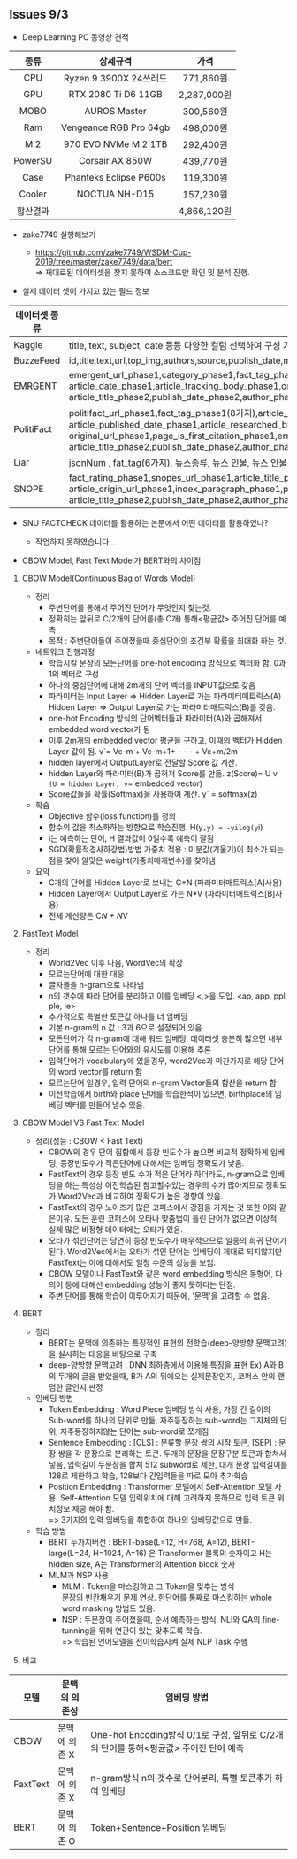 ## Issues 9/3 

* Deep Learning PC 동영상 견적

|종류|상세규격|가격|
|:---:|:--------:|:---:|
|CPU|Ryzen 9 3900X 24쓰레드|771,860원|
|GPU|RTX 2080 Ti D6 11GB|2,287,000원|
|MOBO|AUROS Master|300,560원|
|Ram|Vengeance RGB Pro 64gb|498,000원|
|M.2|970 EVO NVMe M.2 1TB|292,400원|
|PowerSU|Corsair AX 850W|439,770원|
|Case|Phanteks Eclipse P600s|119,300원|
|Cooler|NOCTUA NH-D15|157,230원|
|합산결과|            |4,866,120원|


* zake7749 실행해보기
  - https://github.com/zake7749/WSDM-Cup-2019/tree/master/zake7749/data/bert   
  => 재대로된 데이터셋을 찾지 못하여 소스코드만 확인 및 분석 진행.

* 실제 데이터 셋이 가지고 있는 필드 정보

|데이터셋 종류|소유하는 필드명|
|------------|--------------|
|Kaggle|title, text, subject, date 등등  다양한 컬럼 선택하여 구성 가능|
|BuzzeFeed|id,title,text,url,top_img,authors,source,publish_date,movies,images,canonical_link,meta_data|
|EMRGENT|emergent_url_phase1,category_phase1,fact_tag_phase1,claim_phase1,claim_description_phase1,article_tags_phase1<br/>article_date_phase1,article_tracking_body_phase1,original_url_phase1,error_phase2,original_article_text_phase2<br/>article_title_phase2,publish_date_phase2,author_phase2|
|PolitiFact|politifact_url_phase1,fact_tag_phase1(8가지),article_title_phase1,article_claim_phase1,article_claim_citation_phase1<br/>article_published_date_phase1,article_researched_by_phase1,article_edited_by_phase1,article_categories_phase1<br/>original_url_phase1,page_is_first_citation_phase1,error_phase2,original_article_text_phase2,<br/>article_title_phase2,publish_date_phase2,author_phase2|
|Liar|jsonNum , fat_tag(6가지), 뉴스종류, 뉴스 인물, 뉴스 인물 직업, 지역, 성격(민주주의/공화주의),발췌 종류 등|
|SNOPE|fact_rating_phase1,snopes_url_phase1,article_title_phase1,article_category_phase1,article_date_phase1,article_claim_phase1<br/>article_origin_url_phase1,index_paragraph_phase1,page_is_first_citation_phase1,error_phase2,original_article_text_phase2<br/>article_title_phase2,publish_date_phase2,author_phase2


* SNU FACTCHECK 데이터를 활용하는 논문에서 어떤 데이터를 활용하였나? 
  - 작업하지 못하였습니다... 
  
* CBOW Model, Fast Text Model가 BERT와의 차이점
 1. CBOW Model(Continuous Bag of Words Model)
    - 정리
      - 주변단어를 통해서 주어진 단어가 무엇인지 찾는것.
      - 정확히는 앞뒤로 C/2개의 단어를(총 C개) 통해<평균값> 주어진 단어를 예측
      - 목적 : 주변단어들이 주어졌을때 중심단어의 조건부 확률을 최대화 하는 것.
    - 네트워크 진행과정 
      - 학습시킬 문장의 모든단어를 one-hot encoding 방식으로 벡터화 함. 0과 1의 벡터로 구성
      - 하나의 중심단어에 대해 2m개의 단어 벡터를 INPUT값으로 갖음 
      - 파라미터는 Input Layer => Hidden Layer로 가는 파라미터매트릭스(A)   
                 Hidden Layer => Output Layer로 가는 파라미터매트릭스(B)를 갖음.
      - one-hot Encoding 방식의 단어벡터들과 파라미터(A)와 곱해져서 embedded word vector가 됨
      - 이후 2m개의 embedded vector 평균을 구하고, 이때의 벡터가 Hidden Layer 값이 됨.  v`= Vc-m + Vc-m+1+ - - - + Vc+m/2m
      - hidden layer에서 OutputLayer로 전달할 Score 값 계산. 
      - hidden Layer와 파라미터(B)가 곱혀저 Score를 만듦. z(Score)= U v` (U = hidden Layer, v`= embedded vector)
      - Score값들을 확률(Softmax)을 사용하여 계산. y` = softmax(z) 
    - 학습 
      - Objective 함수(loss function)를 정의
      - 함수의 값을 최소화하는 방향으로 학습진행. H(y`,y) = -yilog(y`i)
      - i는 예측하는 단어, H 결과값이 0일수록 예측이 잘됨
      - SGD(확률적경사하강법)방법 가중치 적용 : 미분값(기울기)이 최소가 되는 점을 찾아 알맞은 weight(가중치매개변수)를 찾아냄
    - 요약
      - C개의 단어를 Hidden Layer로 보내는 C*N (파라미터매트릭스[A]사용)
      - Hidden Layer에서 Output Layer로 가는 N*V (파라미터매트릭스[B]사용)
      - 전체 계산량은 C*N + N*V   
      
 2. FastText Model 
    - 정리 
      - World2Vec 이후 나옴, WordVec의 확장
      - 모르는단어에 대한 대응
      - 글자들을 n-gram으로 나타냄
      - n의 갯수에 따라 단어를 분리하고 이를 임베딩 <,>을 도입. <ap, app, ppl, ple, le> 
      - 추가적으로 특별한 토큰값 하나를 더 임베딩 
      - 기본 n-gram의 n 값 : 3과 6으로 설정되어 있음
      - 모든단어가 각 n-gram에 대해 워드 임베딩, 데이터셋 충분히 많으면 내부단어를 통해 모르는 단어와의 유사도를 이용해 추론
      - 입력단어가 vocabulary에 있을경우, word2Vec과 마찬가지로 해당 단어의 word vector를 return 함
      - 모르는단어 일경우, 입력 단어의 n-gram Vector들의 합산을 return 함
      - 이전학습에서 birth와 place 단어를 학습한적이 있으면, birthplace의 임베딩 벡터를 만들어 낼수 있음.
 3. CBOW Model VS Fast Text Model       
    - 정리(성능 : CBOW < Fast Text) 
      - CBOW의 경우 단어 집합에서 등장 빈도수가 높으면 비교적 정확하게 임베딩, 등장빈도수가 적은단어에 대해서는 임베딩 정확도가 낮음.
      - FastText의 경우 등장 빈도 수가 적은 단어라 하더라도, n-gram으로 임베딩을 하는 특성상 이전학습된 참고할수있는 경우의 수가 많아지므로 정확도가 Word2Vec과 비교하여 정확도가 높은 경향이 있음.
      - FastText의 경우 노이즈가 많은 코퍼스에서 강점을 가지는 것 또한 이와 같은이유. 모든 훈련 코퍼스에 오타나 맞춤법이 틀린 단어가 없으면 이상적, 실제 많은 비정형 데이터에는 오타가 있음.
      - 오타가 섞인단어는 당연히 등장 빈도수가 매우적으므로 일종의 희귀 단어가 된다. Word2Vec에서는 오타가 섞인 단어는 임베딩이 제대로 되지않지만 FastText는 이에 대해서도 일정 수준의 성능을 보임.
      - CBOW 모델이나 FastText와 같은 word embedding 방식은 동형어, 다의어 등에 대해선 embedding 성능이 좋지 못하다는 단점.
      - 주변 단어를 통해 학습이 이루어지기 때문에, '문맥'을 고려할 수 없음.
 4. BERT 
    - 정리
      - BERT는 문맥에 의존하는 특징적인 표현의 전학습(deep-양방향 문맥고려)을 실시하는 대응을 바탕으로 구축
      - deep-양방향 문맥고려 : DNN 최하층에서 이용해 특징을 표현 Ex) A와 B의 두개의 글을 받았을때, B가 A의 뒤에오는 실제문장인지, 코퍼스 안의 랜덤한 글인지 판정
    - 임베딩 방법 
      - Token Embedding : Word Piece 임베딩 방식 사용, 가장 긴 길이의 Sub-word를 하나의 단위로 만듦, 자주등장하는 sub-word는 그자체의 단위, 자주등장하지않는 단어는 sub-word로 쪼개짐
      - Sentence Embedding : [CLS] : 분류할 문장 쌍의 시작 토큰, [SEP] : 문장 쌍을 각 문장으로 분리하는 토큰.
                두개의 문장을 문장구분 토큰과 합쳐서 넣음, 입력길이 두문장을 합쳐 512 subword로 제한, 대개 문장 입력길이를 128로 제한하고 학습, 128보다 긴입력들을 따로 모아 추가학습
      - Position Embedding : Transformer 모델에서 Self-Attention 모델 사용. Self-Attention 모델 입력위치에 대해 고려하지 못하므로 입력 토큰 위치정보 제공 해야 함.   
      => 3가지의 입력 임베딩을 취합하여 하나의 임베딩값으로 만듦.
    - 학습 방법
      - BERT 두가지버전 : BERT-base(L=12, H=768, A=12), BERT-large(L=24, H=1024, A=16) 은 Transformer 블록의 숫자이고 H는 hidden size, A는 Transformer의 Attention block 숫자
      - MLM과 NSP 사용
        - MLM : Token을 마스킹하고 그 Token을 맞추는 방식   
        문장의 빈칸채우기 문제 연상. 한단어를 통째로 마스킹하는 whole word masking 방법도 있음.
        - NSP : 두문장이 주어졌을때, 순서 예측하는 방식. NLI와 QA의 fine-tunning을 위해 연관이 있는 맞추도록 학습.   
        => 학습된 언어모델을 전이학습시켜 실제 NLP Task 수행

  5. 비교
 
 |모델|문맥의 의존성|임베딩 방법|
 |---|-------------|---------|
 |CBOW|문맥에 의존 X|One-hot Encoding방식 0/1로 구성, 앞뒤로 C/2개의 단어를 통해<평균값> 주어진 단어 예측|
 |FaxtText|문맥에 의존 X|n-gram방식 n의 갯수로 단어분리, 특별 토큰추가 하여 임베딩|
 |BERT|문맥에 의존 O|Token+Sentence+Position 임베딩|

